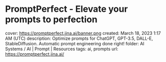 # PromptPerfect - Elevate your prompts to perfection

cover: https://promptperfect.jina.ai/banner.png
created: March 18, 2023 1:17 AM (UTC)
description: Optimize prompts for ChatGPT, GPT-3.5, DALL-E, StableDiffusion. Automatic prompt engineering done right!
folder: AI Systems / AI | Prompt | Resources
tags: ai, prompts
url: https://promptperfect.jina.ai/